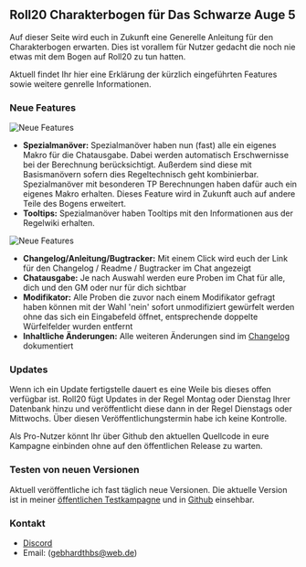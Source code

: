 ## Roll20 Charakterbogen für Das Schwarze Auge 5

Auf dieser Seite wird euch in Zukunft eine Generelle Anleitung für den Charakterbogen erwarten. Dies ist vorallem für Nutzer gedacht die noch nie etwas mit dem Bogen auf Roll20 zu tun hatten.

Aktuell findet Ihr hier eine Erklärung der kürzlich eingeführten Features sowie weitere genrelle Informationen.

### Neue Features

![Neue Features](https://i.imgur.com/4n5EHku.png)
 * **Spezialmanöver:** Spezialmanöver haben nun (fast) alle ein eigenes Makro für die Chatausgabe. Dabei werden automatisch Erschwernisse bei der Berechnung berücksichtigt. Außerdem sind diese mit Basismanövern sofern dies Regeltechnisch geht kombinierbar. Spezialmanöver mit besonderen TP Berechnungen haben dafür auch ein eigenes Makro erhalten. Dieses Feature wird in Zukunft auch auf andere Teile des Bogens erweitert.
 * **Tooltips:** Spezialmanöver haben Tooltips mit den Informationen aus der Regelwiki erhalten.

![Neue Features](https://i.imgur.com/GpYN42a.png)
 * **Changelog/Anleitung/Bugtracker:** Mit einem Click wird euch der Link für den Changelog / Readme / Bugtracker im Chat angezeigt
 * **Chatausgabe:** Je nach Auswahl werden eure Proben im Chat für alle, dich und den GM oder nur für dich sichtbar
 * **Modifikator:** Alle Proben die zuvor nach einem Modifikator gefragt haben können mit der Wahl 'nein' sofort unmodifiziert gewürfelt werden ohne das sich ein Eingabefeld öffnet, entsprechende doppelte Würfelfelder wurden entfernt
 * **Inhaltliche Änderungen:** Alle weiteren Änderungen sind im [Changelog](https://github.com/Meteox/roll20-character-sheets/blob/master/Das_Schwarze_Auge_5/changelog.md) dokumentiert

### Updates

Wenn ich ein Update fertigstelle dauert es eine Weile bis dieses offen verfügbar ist. Roll20 fügt Updates in der Regel Montag oder Dienstag Ihrer Datenbank hinzu und veröffentlicht diese dann in der Regel Dienstags oder Mittwochs. Über diesen Veröffentlichungstermin habe ich keine Kontrolle.

Als Pro-Nutzer könnt Ihr über Github den aktuellen Quellcode in eure Kampagne einbinden ohne auf den öffentlichen Release zu warten.


### Testen von neuen Versionen

Aktuell veröffentliche ich fast täglich neue Versionen. Die aktuelle Version ist in meiner [öffentlichen Testkampagne](https://app.roll20.net/join/1206379/qP-T_Q) und in [Github](https://github.com/Meteox/roll20-character-sheets/tree/master/Das_Schwarze_Auge_5) einsehbar. 

### Kontakt

* [Discord](https://discord.gg/KT5qj9)
* Email: (gebhardthbs@web.de)
